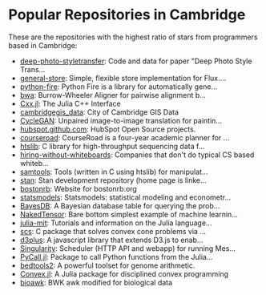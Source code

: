 # Popular Repositories in Cambridge

These are the repositories with the highest ratio of stars from programmers based in Cambridge:

- [deep-photo-styletransfer](https://github.com/luanfujun/deep-photo-styletransfer): Code and data for paper "Deep Photo Style Trans...
- [general-store](https://github.com/HubSpot/general-store): Simple, flexible store implementation for Flux....
- [python-fire](https://github.com/google/python-fire): Python Fire is a library for automatically gene...
- [bwa](https://github.com/lh3/bwa): Burrow-Wheeler Aligner for pairwise alignment b...
- [Cxx.jl](https://github.com/Keno/Cxx.jl): The Julia C++ Interface
- [cambridgegis_data](https://github.com/cambridgegis/cambridgegis_data): City of Cambridge GIS Data
- [CycleGAN](https://github.com/junyanz/CycleGAN): Unpaired image-to-image translation for paintin...
- [hubspot.github.com](https://github.com/HubSpot/hubspot.github.com): HubSpot Open Source projects.
- [courseroad](https://github.com/dannybd/courseroad): CourseRoad is a four-year academic planner for ...
- [htslib](https://github.com/samtools/htslib): C library for high-throughput sequencing data f...
- [hiring-without-whiteboards](https://github.com/poteto/hiring-without-whiteboards): Companies that don't do typical CS based whiteb...
- [samtools](https://github.com/samtools/samtools): Tools (written in C using htslib) for manipulat...
- [stan](https://github.com/stan-dev/stan): Stan development repository (home page is linke...
- [bostonrb](https://github.com/bostonrb/bostonrb): Website for bostonrb.org
- [statsmodels](https://github.com/statsmodels/statsmodels): Statsmodels: statistical modeling and econometr...
- [BayesDB](https://github.com/probcomp/BayesDB): A Bayesian database table for querying the prob...
- [NakedTensor](https://github.com/jostmey/NakedTensor): Bare bottom simplest example of machine learnin...
- [julia-mit](https://github.com/stevengj/julia-mit): Tutorials and information on the Julia language...
- [scs](https://github.com/cvxgrp/scs): C package that solves convex cone problems via ...
- [d3plus](https://github.com/alexandersimoes/d3plus): A javascript library that extends D3.js to enab...
- [Singularity](https://github.com/HubSpot/Singularity): Scheduler (HTTP API and webapp) for running Mes...
- [PyCall.jl](https://github.com/JuliaPy/PyCall.jl): Package to call Python functions from the Julia...
- [bedtools2](https://github.com/arq5x/bedtools2): A powerful toolset for genome arithmetic.
- [Convex.jl](https://github.com/JuliaOpt/Convex.jl): A Julia package for disciplined convex programming
- [bioawk](https://github.com/lh3/bioawk): BWK awk modified for biological data
